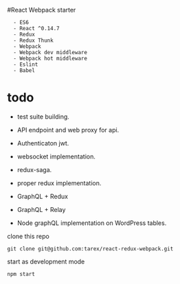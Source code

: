 #React Webpack starter 

```
  - ES6
  - React ^0.14.7
  - Redux
  - Redux Thunk
  - Webpack
  - Webpack dev middleware
  - Webpack hot middleware 
  - Eslint
  - Babel
```


# todo 

- test suite building.
- API endpoint and web proxy for api. 
- Authenticaton jwt.
- websocket implementation.
- redux-saga.
- proper redux implementation. 


- GraphQL + Redux 

- GraphQL + Relay
- Node graphQL implementation on WordPress tables. 









clone this repo 
```
git clone git@github.com:tarex/react-redux-webpack.git
```

start as development mode
```
npm start
```